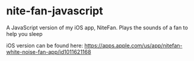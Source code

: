 # nite-fan-javascript
A JavaScript version of my iOS app, NiteFan. Plays the sounds of a fan to help you sleep

iOS version can be found here: https://apps.apple.com/us/app/nitefan-white-noise-fan-app/id1011621168
